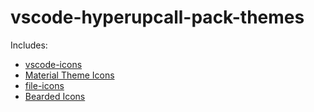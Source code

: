# vscode-hyperupcall-pack-themes

Includes:

- [vscode-icons](https://marketplace.visualstudio.com/items?itemName=vscode-icons-team.vscode-icons)
- [Material Theme Icons](https://marketplace.visualstudio.com/items?itemName=equinusocio.vsc-material-theme-icons)
- [file-icons](https://marketplace.visualstudio.com/items?itemName=file-icons.file-icons)
- [Bearded Icons](https://marketplace.visualstudio.com/items?itemName=BeardedBear.beardedicons)
